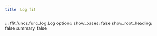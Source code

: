 ```yaml
---
title: Log fit
---
```


<!-- prettier-ignore -->
::: ffit.funcs.func_log.Log
    options:
      show_bases: false
      show_root_heading: false
      summary: false
